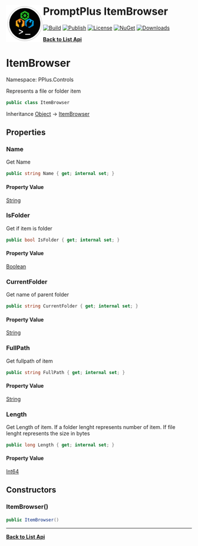 # <img align="left" width="100" height="100" src="../images/icon.png">PromptPlus ItemBrowser 

[![Build](https://github.com/FRACerqueira/PromptPlus/workflows/Build/badge.svg)](https://github.com/FRACerqueira/PromptPlus/actions/workflows/build.yml)
[![Publish](https://github.com/FRACerqueira/PromptPlus/actions/workflows/publish.yml/badge.svg)](https://github.com/FRACerqueira/PromptPlus/actions/workflows/publish.yml)
[![License](https://img.shields.io/github/license/FRACerqueira/PromptPlus)](https://github.com/FRACerqueira/PromptPlus/blob/master/LICENSE)
[![NuGet](https://img.shields.io/nuget/v/PromptPlus)](https://www.nuget.org/packages/PromptPlus/)
[![Downloads](https://img.shields.io/nuget/dt/PromptPlus)](https://www.nuget.org/packages/PromptPlus/)

[**Back to List Api**](./apis.md)

# ItemBrowser

Namespace: PPlus.Controls

Represents a file or folder item

```csharp
public class ItemBrowser
```

Inheritance [Object](https://docs.microsoft.com/en-us/dotnet/api/system.object) → [ItemBrowser](./pplus.controls.itembrowser.md)

## Properties

### **Name**

Get Name

```csharp
public string Name { get; internal set; }
```

#### Property Value

[String](https://docs.microsoft.com/en-us/dotnet/api/system.string)<br>

### **IsFolder**

Get if item is folder

```csharp
public bool IsFolder { get; internal set; }
```

#### Property Value

[Boolean](https://docs.microsoft.com/en-us/dotnet/api/system.boolean)<br>

### **CurrentFolder**

Get name of parent folder

```csharp
public string CurrentFolder { get; internal set; }
```

#### Property Value

[String](https://docs.microsoft.com/en-us/dotnet/api/system.string)<br>

### **FullPath**

Get fullpath of item

```csharp
public string FullPath { get; internal set; }
```

#### Property Value

[String](https://docs.microsoft.com/en-us/dotnet/api/system.string)<br>

### **Length**

Get Length of item. If a folder lenght represents number of item. If file lenght represents the size in bytes

```csharp
public long Length { get; internal set; }
```

#### Property Value

[Int64](https://docs.microsoft.com/en-us/dotnet/api/system.int64)<br>

## Constructors

### **ItemBrowser()**

```csharp
public ItemBrowser()
```


- - -
[**Back to List Api**](./apis.md)
